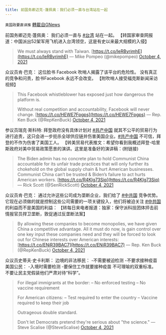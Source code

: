 ```yaml
---
title: 前国务卿迈克·蓬佩奥：我们必须一直与台湾站在一起
---
```

`美国政要直译推` [轉載自GNews](https://gnews.org/zh-hans/1573724/)

前国务卿迈克·蓬佩奥： 我们必须一直与 [#台湾](https://twitter.com/hashtag/%E5%8F%B0%E6%B9%BE?src=hashtag_click) 站在一起。 【转国家审查网报道：中国派出52架军用飞机进入台湾领空，这是有史以来最大规模的入侵】



> We must always stand with Taiwan. [https://t.co/IeRByrimhE](https://t.co/IeRByrimhE)
> — Mike Pompeo (@mikepompeo) [October 4, 2021](https://twitter.com/mikepompeo/status/1445051979454197760?ref_src=twsrc%5Etfw)



众议员肯·巴克： 这位脸书 Facebook 吹哨人揭露了该平台的危险性。 没有真正的竞争和问责，脸书Facebook 永远不会改变。 【附吹哨人接受福克斯新闻采访视频】



> This Facebook whistleblower has exposed just how dangerous the platform is. 
> 
> Without real competition and accountability, Facebook will never change. [https://t.co/HEWE7Fpgps](https://t.co/HEWE7Fpgps)
> — Rep. Ken Buck (@RepKenBuck) [October 4, 2021](https://twitter.com/RepKenBuck/status/1445099090245734402?ref_src=twsrc%5Etfw)



参议员瑞克·斯科特: 拜登政府没有具体计划对 [#共产中国](https://twitter.com/hashtag/%E5%85%B1%E4%BA%A7%E4%B8%AD%E5%9B%BD?src=hashtag_click) 就其不公平的贸易行为进行追责，这只会进一步扼杀全球供应链并伤害美国企业。[#共产中国](https://twitter.com/hashtag/%E5%85%B1%E4%BA%A7%E4%B8%AD%E5%9B%BD?src=hashtag_click) 不可信，拜登的不作为伤害了美国工人。 【转美贸易代表推文：希望你看到我概述拜登-哈里斯政府对美中贸易政策愿景的演讲。这里是准备好的演讲稿：(附链接)



> The Biden admin has no concrete plan to hold Communist China accountable for its unfair trade practices that will only further its chokehold on the global supply chain & hurt American businesses. Communist China can’t be trusted & Biden’s failure to act hurts American workers. [https://t.co/R4KIg73Siq](https://t.co/R4KIg73Siq)
> — Rick Scott (@SenRickScott) [October 4, 2021](https://twitter.com/SenRickScott/status/1445088300180590600?ref_src=twsrc%5Etfw)



众议员肯·巴克： 通过允许这些公司成为垄断企业，我们给了 [#中共国](https://twitter.com/hashtag/%E4%B8%AD%E5%85%B1%E5%9B%BD?src=hashtag_click) 竞争优势。 它现在必须做的就是控制这些公司需要的一项关键投入，他们将被迫关注 [#中共国](https://twitter.com/hashtag/%E4%B8%AD%E5%85%B1%E5%9B%BD?src=hashtag_click) 的利益而不是美国的利益： 【转每日来电者报道：独家：保守派科技团体抨击前情报官员捍卫垄断，敦促通过反垄断法案】



> By allowing these companies to become monopolies, we have given China a competitive advantage. All it must do now, is gain control over one key input these companies need and they will be forced to look out for Chinese interests over American interests: [https://t.co/ENiR39BAC7](https://t.co/ENiR39BAC7)
> — Rep. Ken Buck (@RepKenBuck) [October 4, 2021](https://twitter.com/RepKenBuck/status/1445073531025436677?ref_src=twsrc%5Etfw)



众议员史蒂夫·史卡利斯： 边境的非法移民： -不需要被迫检测 -不要求接种疫苗 美国公民： -入境时需要检测 -要保住工作就要接种疫苗 不可理喻的双重标准。 不要让民主党假装他们严肃对待“科学”。



> For illegal immigrants at the border:
> – No enforced testing
> – No vaccine requirement
> 
> For American citizens:
> – Test required to enter the country
> – Vaccine required to keep their job
> 
> Outrageous double standard.
> 
> Don't let Democrats pretend they're serious about "the science."
> — Steve Scalise (@SteveScalise) [October 4, 2021](https://twitter.com/SteveScalise/status/1445018539514019840?ref_src=twsrc%5Etfw)
